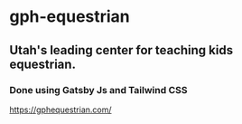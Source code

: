 # gph-equestrian

## Utah's leading center for teaching kids equestrian.

### Done using Gatsby Js and Tailwind CSS

 https://gphequestrian.com/
